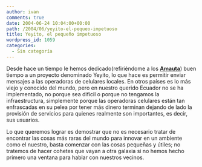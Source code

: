 ```yaml
---
author: ivan
comments: true
date: 2004-06-24 10:04:00+00:00
path: /2004/06/yeyito-el-pequeo-impetuoso
title: Yeyito, el pequeño impetuoso
wordpress_id: 1059
categories:
  - Sin categoría
---
```


Desde hace un tiempo le hemos dedicado(refiriéndome a los [**Amauta**](https://www.amautacorp.com/)) buen tiempo a un proyecto denominado Yeyito, lo que hace es permitir enviar mensajes a las operadoras de celulares locales. En otros países es lo más viejo y conocido del mundo, pero en nuestro querido Ecuador no se ha implementado, no porque sea difícil o porque no tengamos la infraestructura, simplemente porque las operadoras celulares están tan enfrascadas en su pelea por tener más dinero terminan dejando de lado la provisión de servicios para quienes realmente son importantes, es decir, sus usuarios.

Lo que queremos lograr es demostrar que no es necesario tratar de encontrar las cosas más raras del mundo para innovar en un ambiente como el nuestro, basta comenzar con las cosas pequeñas y útiles; no tratemos de hacer cohetes que vayan a otra galaxia si no hemos hecho primero una ventana para hablar con nuestros vecinos.
